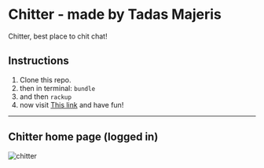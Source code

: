Chitter - made by Tadas Majeris
==================================
Chitter, best place to chit chat!

Instructions
-------
1. Clone this repo.
2. then in terminal: ```bundle```
3. and then ```rackup```
4. now visit [This link](http://localhost:9292) and have fun!
-------

Chitter home page (logged in)
----
![chitter](https://dl.dropboxusercontent.com/u/99213524/chitter.png)
